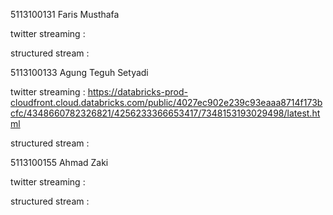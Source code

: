 5113100131 Faris Musthafa

twitter streaming :

structured stream : 

5113100133  Agung Teguh Setyadi

twitter streaming : https://databricks-prod-cloudfront.cloud.databricks.com/public/4027ec902e239c93eaaa8714f173bcfc/4348660782326821/4256233366653417/7348153193029498/latest.html

structured stream : 

5113100155  Ahmad Zaki

  twitter streaming :

  structured stream : 
